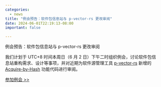 ```yaml
---
categories:
  - news
title: "例会预告：软件包信息站与 p-vector-rs 更改审阅"
date: 2024-06-01T22:19:13-08:00
important: false

---
```

例会预告：软件包信息站与 p-vector-rs 更改审阅

我们计划于 UTC+8 时间本周日（6 月 2 日）下午二时组织例会，讨论软件包信息站重构需求、设计等事项，并对近期为软件源管理工具 [p-vector-rs](https://github.com/AOSC-Dev/p-vector-rs) 新增的 [Acquire-by-Hash](https://wiki.debian.org/DebianRepository/Format#Acquire-By-Hash) 功能代码进行审阅。

[参加例会 >> ](https://discord.gg/VYPHgt9)
